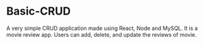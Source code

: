 # Basic-CRUD
A very simple CRUD application made using React, Node and MySQL. It is a movie review app. Users can add, delete, and update the reviews of movie.
